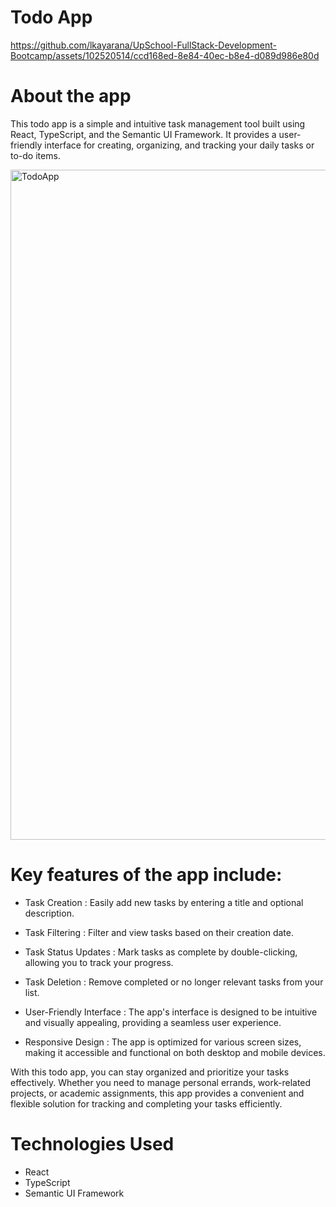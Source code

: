 # Todo App



https://github.com/lkayarana/UpSchool-FullStack-Development-Bootcamp/assets/102520514/ccd168ed-8e84-40ec-b8e4-d089d986e80d


# About the app
This todo app is a simple and intuitive task management tool built using React, TypeScript, and the Semantic UI Framework. It provides a user-friendly interface for creating, organizing, and tracking your daily tasks or to-do items.




<img width="1072" alt="TodoApp" src="https://github.com/lkayarana/UpSchool-FullStack-Development-Bootcamp/assets/102520514/3a23bdd4-3d3b-4da7-94c9-5e2bbdc18307">



# Key features of the app include:

* Task Creation : Easily add new tasks by entering a title and optional description.

* Task Filtering : Filter and view tasks based on their creation date.

* Task Status Updates : Mark tasks as complete by double-clicking, allowing you to track your progress.

* Task Deletion : Remove completed or no longer relevant tasks from your list.

* User-Friendly Interface : The app's interface is designed to be intuitive and visually appealing, providing a seamless user experience.

* Responsive Design : The app is optimized for various screen sizes, making it accessible and functional on both desktop and mobile devices.


With this todo app, you can stay organized and prioritize your tasks effectively. Whether you need to manage personal errands, work-related projects, or academic assignments, this app provides a convenient and flexible solution for tracking and completing your tasks efficiently.

# Technologies Used
* React
* TypeScript
* Semantic UI Framework
